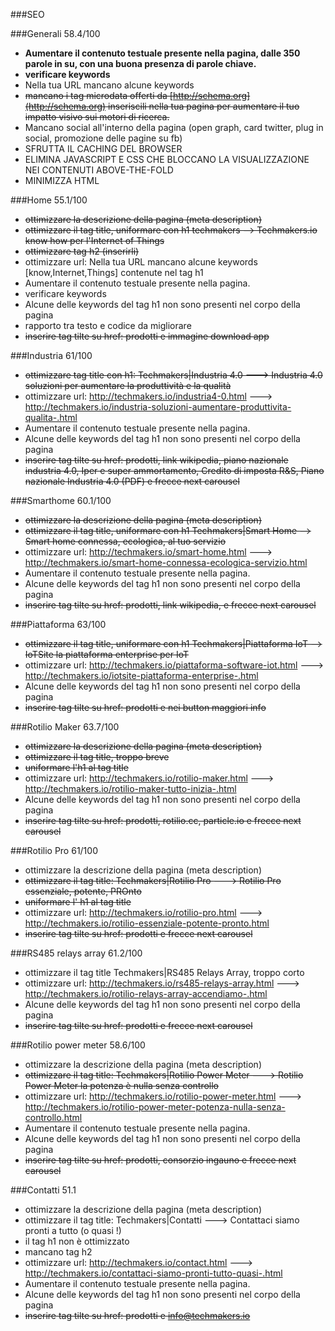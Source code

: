###SEO 

###Generali 58.4/100
- **Aumentare il contenuto testuale presente nella pagina, dalle 350 parole in su, con una buona presenza di parole chiave.**
- **verificare keywords**
- Nella tua URL mancano alcune keywords 
- ~~mancano i tag microdata offerti da [http://schema.org](http://schema.org) inseriscili nella tua pagina per aumentare il tuo impatto visivo sui motori di ricerca.~~
- Mancano social all'interno della pagina (open graph, card twitter, plug in social, promozione delle pagine su fb)
- SFRUTTA IL CACHING DEL BROWSER
- ELIMINA JAVASCRIPT E CSS CHE BLOCCANO LA VISUALIZZAZIONE NEI CONTENUTI ABOVE-THE-FOLD
- MINIMIZZA HTML


###Home 55.1/100
- ~~ottimizzare la descrizione della pagina (meta description)~~
- ~~ottimizzare il tag title, uniformare con h1 techmakers --> Techmakers.io know how per l'Internet of Things~~
- ~~ottimizzare tag h2 (inserirli)~~
- ottimizzare url: Nella tua URL mancano alcune keywords [know,Internet,Things] contenute nel tag h1
- Aumentare il contenuto testuale presente nella pagina.
- verificare keywords
- Alcune delle keywords del tag h1 non sono presenti nel corpo della pagina 
- rapporto tra testo e codice da migliorare
- ~~inserire tag tilte su href: prodotti e immagine download app~~

###Industria 61/100
- ~~ottimizzare tag title con h1: Techmakers|Industria 4.0 ---> Industria 4.0 soluzioni per aumentare la produttività e la qualità~~
- ottimizzare url: http://techmakers.io/industria4-0.html ---> http://techmakers.io/industria-soluzioni-aumentare-produttivita-qualita-.html 
- Aumentare il contenuto testuale presente nella pagina.
- Alcune delle keywords del tag h1 non sono presenti nel corpo della pagina 
- ~~inserire tag tilte su href: prodotti, link wikipedia, piano nazionale industria 4.0, Iper e super ammortamento, Credito di imposta R&S, Piano nazionale Industria 4.0 (PDF) e frecce next carousel~~

###Smarthome 60.1/100
- ~~ottimizzare la descrizione della pagina (meta description)~~
- ~~ottimizzare il tag title, uniformare con h1 Techmakers|Smart Home --> Smart home connessa, ecologica, al tuo servizio~~
- ottimizzare url:  http://techmakers.io/smart-home.html ---> http://techmakers.io/smart-home-connessa-ecologica-servizio.html 
- Aumentare il contenuto testuale presente nella pagina.
- Alcune delle keywords del tag h1 non sono presenti nel corpo della pagina 
- ~~inserire tag tilte su href: prodotti, link wikipedia, e frecce next carousel~~

###Piattaforma 63/100
- ~~ottimizzare il tag title, uniformare con h1 Techmakers|Piattaforma IoT --> IoTSite la piattaforma enterprise per IoT~~
- ottimizzare url:  http://techmakers.io/piattaforma-software-iot.html ---> http://techmakers.io/iotsite-piattaforma-enterprise-.html
- Alcune delle keywords del tag h1 non sono presenti nel corpo della pagina 
- ~~inserire tag tilte su href: prodotti e nei button maggiori info~~

###Rotilio Maker 63.7/100
- ~~ottimizzare la descrizione della pagina (meta description)~~
- ~~ottimizzare il tag title, troppo breve~~
- ~~uniformare l'h1 al tag title~~
- ottimizzare url:  http://techmakers.io/rotilio-maker.html --->  http://techmakers.io/rotilio-maker-tutto-inizia-.html   
- Alcune delle keywords del tag h1 non sono presenti nel corpo della pagina 
- ~~inserire tag tilte su href: prodotti, rotilio.cc, particle.io e frecce next carousel~~	

###Rotilio Pro 61/100
- ottimizzare la descrizione della pagina (meta description)
- ~~ottimizzare il tag title: Techmakers|Rotilio Pro ---> Rotilio Pro essenziale, potente, PROnto~~
- ~~uniformare l' h1 al tag title~~
- ottimizzare url: http://techmakers.io/rotilio-pro.html ---> http://techmakers.io/rotilio-essenziale-potente-pronto.html 
- ~~inserire tag tilte su href: prodotti e frecce next carousel~~

###RS485 relays array 61.2/100
- ottimizzare il tag title Techmakers|RS485 Relays Array, troppo corto
- ottimizzare url: http://techmakers.io/rs485-relays-array.html ---> http://techmakers.io/rotilio-relays-array-accendiamo-.html   
- Alcune delle keywords del tag h1 non sono presenti nel corpo della pagina 
- ~~inserire tag tilte su href: prodotti e frecce next carousel~~

###Rotilio power meter 58.6/100
- ottimizzare la descrizione della pagina (meta description)
- ~~ottimizzare il tag title: Techmakers|Rotilio Power Meter ---> Rotilio Power Meter la potenza è nulla senza controllo~~
- ottimizzare url: http://techmakers.io/rotilio-power-meter.html ---> http://techmakers.io/rotilio-power-meter-potenza-nulla-senza-controllo.html 
- Aumentare il contenuto testuale presente nella pagina.
- Alcune delle keywords del tag h1 non sono presenti nel corpo della pagina 
- ~~inserire tag tilte su href: prodotti, consorzio ingauno e frecce next carousel~~

###Contatti 51.1
- ottimizzare la descrizione della pagina (meta description)
- ottimizzare il tag title: Techmakers|Contatti ---> Contattaci siamo pronti a tutto (o quasi !)
- il tag h1 non è ottimizzato
- mancano tag h2
- ottimizzare url: http://techmakers.io/contact.html ---> http://techmakers.io/contattaci-siamo-pronti-tutto-quasi-.html 
- Aumentare il contenuto testuale presente nella pagina.
- Alcune delle keywords del tag h1 non sono presenti nel corpo della pagina 
- ~~inserire tag tilte su href: prodotti e info@techmakers.io~~